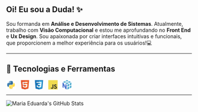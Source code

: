 ## Oi! Eu sou a **Duda**! ✨

Sou formanda em **Análise e Desenvolvimento de Sistemas**. Atualmente, trabalho com **Visão Computacional** e estou me aprofundando no **Front End** e **Ux Design**. 
Sou apaixonada por criar interfaces intuitivas e funcionais, que proporcionem a melhor experiência para os usuários!💻

---

## 🚀 Tecnologias e Ferramentas  
<div style="display: flex; align-items: center;">  
    <img src="https://raw.githubusercontent.com/devicons/devicon/master/icons/python/python-original.svg" width="26" style="margin-right: 12px;" />  
    <img src="https://raw.githubusercontent.com/devicons/devicon/master/icons/html5/html5-original.svg" width="26" style="margin-right: 12px;" />  
    <img src="https://raw.githubusercontent.com/devicons/devicon/master/icons/css3/css3-original.svg" width="26" style="margin-right: 12px;" />  
    <img src="https://raw.githubusercontent.com/devicons/devicon/master/icons/javascript/javascript-original.svg" width="26" style="margin-right: 12px;" />  
    <img src="https://raw.githubusercontent.com/devicons/devicon/master/icons/numpy/numpy-original.svg" width="26" />  
</div>

---

![Maria Eduarda's GitHub Stats](https://github-readme-stats.vercel.app/api?username=seu_usuario&show_icons=true&theme=prussian&card_width=250)  

